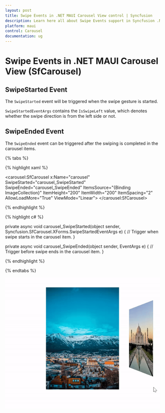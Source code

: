 ```yaml
---
layout: post
title: Swipe Events in .NET MAUI Carousel View control | Syncfusion
description: Learn here all about Swipe Events support in Syncfusion .NET MAUI Carousel View (SfCarousel) control and more.
platform: maui
control: Carousel
documentation: ug
---
```


# Swipe Events in .NET MAUI Carousel View (SfCarousel)

## SwipeStarted Event

The `SwipeStarted` event will be triggered when the swipe gesture is started.

`SwipeStartedEventArgs` contains the `IsSwipeLeft` value, which denotes whether the swipe direction is from the left side or not.

## SwipeEnded Event

The `SwipeEnded` event can be triggered after the swiping is completed in the carousel items.

{% tabs %}

{% highlight xaml %}

<carousel:SfCarousel x:Name="carousel"
    SwipeStarted="carousel_SwipeStarted"
    SwipeEnded="carousel_SwipeEnded"
    ItemsSource="{Binding ImageCollection}"
    ItemHeight="200"
    ItemWidth="200"
    ItemSpacing="2"
    AllowLoadMore="True"
    ViewMode="Linear">
</carousel:SfCarousel>
	
{% endhighlight %}

{% highlight c# %}

private async void carousel_SwipeStarted(object sender, Syncfusion.SfCarousel.XForms.SwipeStartedEventArgs e)
{
    // Trigger when swipe starts in the carousel item.
}

private async void carousel_SwipeEnded(object sender, EventArgs e)
{
    // Trigger before swipe ends in the carousel item.
}

{% endhighlight %}

{% endtabs %}

![Carousel Swiping events](images/CarouselSwiping_GIF.gif)
